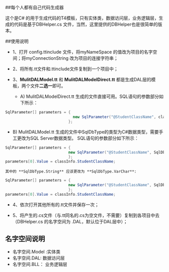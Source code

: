 ##每个人都有自己代码生成器

这个是C# 的用于生成代码的T4模板，只有实体类，数据访问层，业务逻辑层，生成的代码是基于DBHelper.cs 文件，当然，这里提供的DBHelper也是很简单的版本。

##使用说明

* 1、打开 config.ttinclude 文件，将myNameSpace 的值改为项目的名字空间；将myConnectionString 改为项目的连接字符串；

* 2、将所有.tt文件和.ttinclude文件复制到一个项目中；

* 3、**MulitDALModel.tt** 和 **MulitDALModelDirect.tt** 都是生成DAL层的模板，两个文件**二选一**即可。
  *  A) MulitDALModelDirect.tt 生成的文件直接可用。SQL语句的参数部分如下所示：
```java
SqlParameter[] parameters = {
                              new SqlParameter("@StudentClassName", classInfo.StudentClassName)
                            };
```
  
  * B) MulitDALModel.tt 生成的文件中SqlDbType的类型为C#数据类型，需要手工更改为SQL Server数据类型。
SQL语句的参数部分如下所示：
```java
SqlParameter[] parameters = {
                            new SqlParameter("@StudentClassName", SqlDbType.String, 50)
                            };
parameters[0].Value = classInfo.StudentClassName;
```
    其中的 **SqlDbType.String** 应该更改为 **SqlDbType.VarChar**:
```java
SqlParameter[] parameters = {
                            new SqlParameter("@StudentClassName", SqlDbType.VarChar, 50)
                            };
parameters[0].Value = classInfo.StudentClassName;
```
* 4、依次打开其他所有的.tt文件并保存一次；

* 5、将产生的.cs文件（与.tt同名的.cs为空文件，不需要）复制到各项目中去（DBHelper.cs 的名字空间为 .DAL，默认位于DAL层中）；

## 名字空间说明
* 名字空间.Model :实体类
* 名字空间.DAL: 数据访问层 
* 名字空间.BLL： 业务逻辑层
